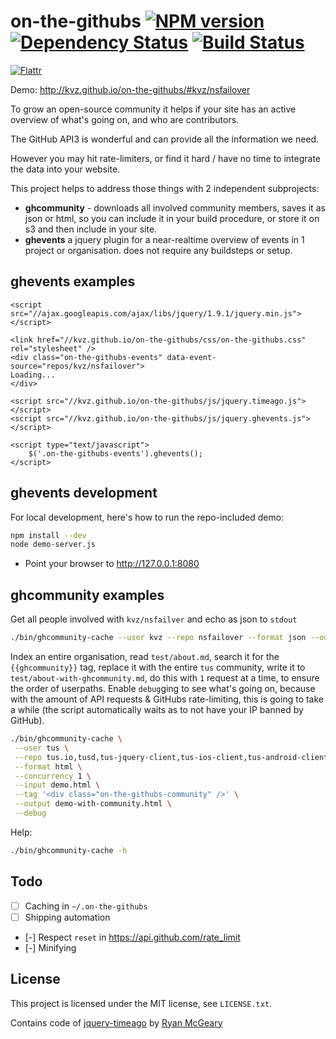 on-the-githubs [![NPM version][NPMIMGURL]][NPMURL] [![Dependency Status][DependencyStatusIMGURL]][DependencyStatusURL] [![Build Status][BuildStatusIMGURL]][BuildStatusURL]
===============
[![Flattr][FlattrIMGURL]][FlattrURL]

[NPMIMGURL]:                https://badge.fury.io/js/cloudcmd.png
[BuildStatusIMGURL]:        https://secure.travis-ci.org/kvz/on-the-githubs.png?branch=master
[DependencyStatusIMGURL]:   https://gemnasium.com/kvz/on-the-githubs.png
[FlattrIMGURL]:             http://api.flattr.com/button/flattr-badge-large.png
[NPMURL]:                   //npmjs.org/package/on-the-githubs
[BuildStatusURL]:           //travis-ci.org/kvz/on-the-githubs  "Build Status"
[DependencyStatusURL]:      //gemnasium.com/kvz/on-the-githubs "Dependency Status"
[FlattrURL]:                https://flattr.com/submit/auto?user_id=kvz&url=github.com/kvz/on-the-githubs&title=on-the-githubs&language=&tags=github&category=software

Demo: http://kvz.github.io/on-the-githubs/#kvz/nsfailover

To grow an open-source community it helps if your site has an active overview of what's going on, and who
are contributors.

The GitHub API3 is wonderful and can provide all the information we need.

However you may hit rate-limiters, or find it hard / have no time to integrate the data into your website.

This project helps to address those things with 2 independent subprojects:

- **ghcommunity** - downloads all involved community members, saves it as json or html, so you can include it in your build procedure, or store it on s3 and then include in your site.
- **ghevents**
a jquery plugin for a near-realtime overview of events in 1 project or organisation. does not require any buildsteps or setup.


## ghevents examples


    <script src="//ajax.googleapis.com/ajax/libs/jquery/1.9.1/jquery.min.js"></script>

	<link href="//kvz.github.io/on-the-githubs/css/on-the-githubs.css" rel="stylesheet" />
	<div class="on-the-githubs-events" data-event-source="repos/kvz/nsfailover">
	Loading...
	</div>

    <script src="//kvz.github.io/on-the-githubs/js/jquery.timeago.js"></script>
    <script src="//kvz.github.io/on-the-githubs/js/jquery.ghevents.js"></script>

	<script type="text/javascript">
		$('.on-the-githubs-events').ghevents();
	</script>


## ghevents development

For local development, here's how to run the repo-included demo:

```bash
npm install --dev
node demo-server.js
```

- Point your browser to http://127.0.0.1:8080

## ghcommunity examples

Get all people involved with `kvz/nsfailver` and echo as json to `stdout`

```bash
./bin/ghcommunity-cache --user kvz --repo nsfailover --format json --output -
```

Index an entire organisation, read `test/about.md`, search it for the `{{ghcommunity}}` tag,
replace it with the entire `tus` community, write it to `test/about-with-ghcommunity.md`, do this with `1` request at a time, to ensure the order of userpaths. Enable `debug`ging to see what's going on, because with the amount of API requests & GitHubs rate-limiting, this is going to take a while (the script automatically waits as to not have your IP banned by GitHub).

```bash
./bin/ghcommunity-cache \
 --user tus \
 --repo tus.io,tusd,tus-jquery-client,tus-ios-client,tus-android-client,tus-resumable-upload-protocol \
 --format html \
 --concurrency 1 \
 --input demo.html \
 --tag '<div class="on-the-githubs-community" />' \
 --output demo-with-community.html \
 --debug
```

Help:

```bash
./bin/ghcommunity-cache -h
```

## Todo

 - [ ] Caching in `~/.on-the-githubs`
 - [ ] Shipping automation
 - [-] Respect `reset` in https://api.github.com/rate_limit
 - [-] Minifying

## License

This project is licensed under the MIT license, see `LICENSE.txt`.

Contains code of [jquery-timeago](https://github.com/rmm5t/jquery-timeago)
by [Ryan McGeary](https://github.com/rmm5t/jquery-timeago/blob/master/LICENSE.txt)
